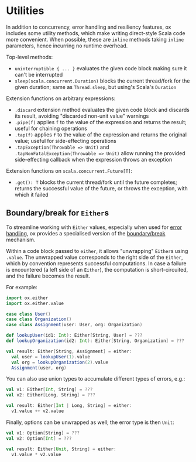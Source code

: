 # Utilities

In addition to concurrency, error handling and resiliency features, ox includes some utility methods, which make writing
direct-style Scala code more convenient. When possible, these are `inline` methods taking `inline` parameters, hence 
incurring no runtime overhead.

Top-level methods:

* `uninterruptible { ... }` evaluates the given code block making sure it can't be interrupted
* `sleep(scala.concurrent.Duration)` blocks the current thread/fork for the given duration; same as `Thread.sleep`, but
  using's Scala's `Duration` 

Extension functions on arbitrary expressions:

* `.discard` extension method evaluates the given code block and discards its result, avoiding "discarded non-unit 
  value" warnings
* `.pipe(f)` applies `f` to the value of the expression and returns the result; useful for chaining operations
* `.tap(f)` applies `f` to the value of the expression and returns the original value; useful for side-effecting 
  operations
* `.tapException(Throwable => Unit)` and `.tapNonFatalException(Throwable => Unit)` allow running the provided 
  side-effecting callback when the expression throws an exception

Extension functions on `scala.concurrent.Future[T]`:

* `.get(): T` blocks the current thread/fork until the future completes; returns the successful value of the future, or 
  throws the exception, with which it failed

## Boundary/break for `Either`s

To streamline working with `Either` values, especially when used for [error handling](error-handling.md), ox provides
a specialised version of the [boundary/break](https://www.scala-lang.org/api/current/scala/util/boundary$.html) 
mechanism. 

Within a code block passed to `either`, it allows "unwrapping" `Either`s using `.value`. The unwrapped value corresponds 
to the right side of the `Either`, which by convention represents successful computations. In case a failure is 
encountered (a left side of an `Either`), the computation is short-circuited, and the failure becomes the result. 

For example:

```scala
import ox.either
import ox.either.value

case class User()
case class Organization()
case class Assignment(user: User, org: Organization)

def lookupUser(id1: Int): Either[String, User] = ???
def lookupOrganization(id2: Int): Either[String, Organization] = ???

val result: Either[String, Assignment] = either:
  val user = lookupUser(1).value
  val org = lookupOrganization(2).value
  Assignment(user, org)
```

You can also use union types to accumulate different types of errors, e.g.:

```scala
val v1: Either[Int, String] = ???
val v2: Either[Long, String] = ???

val result: Either[Int | Long, String] = either:
  v1.value ++ v2.value
```

Finally, options can be unwrapped as well; the error type is then `Unit`:

```scala
val v1: Option[String] = ???
val v2: Option[Int] = ???

val result: Either[Unit, String] = either:
  v1.value * v2.value
```
